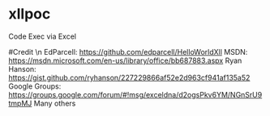 # xllpoc
Code Exec via Excel

#Credit \n
EdParcell: https://github.com/edparcell/HelloWorldXll
MSDN: https://msdn.microsoft.com/en-us/library/office/bb687883.aspx
Ryan Hanson: https://gist.github.com/ryhanson/227229866af52e2d963cf941af135a52
Google Groups: https://groups.google.com/forum/#!msg/exceldna/d2ogsPkv6YM/NGnSrU9tmpMJ
Many others
